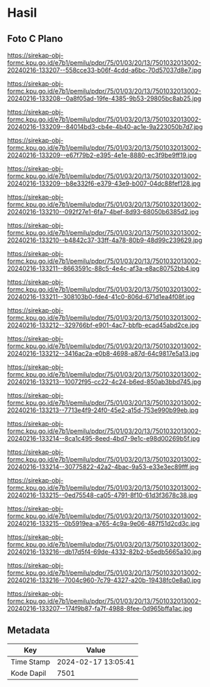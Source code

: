 # Hasil

## Foto C Plano

https://sirekap-obj-formc.kpu.go.id/e7b1/pemilu/pdpr/75/01/03/20/13/7501032013002-20240216-133207--558cce33-b06f-4cdd-a6bc-70d57037d8e7.jpg

https://sirekap-obj-formc.kpu.go.id/e7b1/pemilu/pdpr/75/01/03/20/13/7501032013002-20240216-133208--0a8f05ad-19fe-4385-9b53-29805bc8ab25.jpg

https://sirekap-obj-formc.kpu.go.id/e7b1/pemilu/pdpr/75/01/03/20/13/7501032013002-20240216-133209--84014bd3-cb4e-4b40-ac1e-9a223050b7d7.jpg

https://sirekap-obj-formc.kpu.go.id/e7b1/pemilu/pdpr/75/01/03/20/13/7501032013002-20240216-133209--e67f79b2-e395-4e1e-8880-ec3f9be9ff19.jpg

https://sirekap-obj-formc.kpu.go.id/e7b1/pemilu/pdpr/75/01/03/20/13/7501032013002-20240216-133209--b8e332f6-e379-43e9-b007-04dc88fef128.jpg

https://sirekap-obj-formc.kpu.go.id/e7b1/pemilu/pdpr/75/01/03/20/13/7501032013002-20240216-133210--092f27e1-6fa7-4bef-8d93-68050b6385d2.jpg

https://sirekap-obj-formc.kpu.go.id/e7b1/pemilu/pdpr/75/01/03/20/13/7501032013002-20240216-133210--b4842c37-33ff-4a78-80b9-48d99c239629.jpg

https://sirekap-obj-formc.kpu.go.id/e7b1/pemilu/pdpr/75/01/03/20/13/7501032013002-20240216-133211--8663591c-88c5-4e4c-af3a-e8ac80752bb4.jpg

https://sirekap-obj-formc.kpu.go.id/e7b1/pemilu/pdpr/75/01/03/20/13/7501032013002-20240216-133211--308103b0-fde4-41c0-806d-671d1ea4f08f.jpg

https://sirekap-obj-formc.kpu.go.id/e7b1/pemilu/pdpr/75/01/03/20/13/7501032013002-20240216-133212--329766bf-e901-4ac7-bbfb-ecad45abd2ce.jpg

https://sirekap-obj-formc.kpu.go.id/e7b1/pemilu/pdpr/75/01/03/20/13/7501032013002-20240216-133212--3416ac2a-e0b8-4698-a87d-64c9817e5a13.jpg

https://sirekap-obj-formc.kpu.go.id/e7b1/pemilu/pdpr/75/01/03/20/13/7501032013002-20240216-133213--10072f95-cc22-4c24-b6ed-850ab3bbd745.jpg

https://sirekap-obj-formc.kpu.go.id/e7b1/pemilu/pdpr/75/01/03/20/13/7501032013002-20240216-133213--7713e4f9-24f0-45e2-a15d-753e990b99eb.jpg

https://sirekap-obj-formc.kpu.go.id/e7b1/pemilu/pdpr/75/01/03/20/13/7501032013002-20240216-133214--8ca1c495-8eed-4bd7-9e1c-e98d00269b5f.jpg

https://sirekap-obj-formc.kpu.go.id/e7b1/pemilu/pdpr/75/01/03/20/13/7501032013002-20240216-133214--30775822-42a2-4bac-9a53-e33e3ec89fff.jpg

https://sirekap-obj-formc.kpu.go.id/e7b1/pemilu/pdpr/75/01/03/20/13/7501032013002-20240216-133215--0ed75548-ca05-4791-8f10-61d3f3678c38.jpg

https://sirekap-obj-formc.kpu.go.id/e7b1/pemilu/pdpr/75/01/03/20/13/7501032013002-20240216-133215--0b5919ea-a765-4c9a-9e06-487f51d2cd3c.jpg

https://sirekap-obj-formc.kpu.go.id/e7b1/pemilu/pdpr/75/01/03/20/13/7501032013002-20240216-133216--db17d5f4-69de-4332-82b2-b5edb5665a30.jpg

https://sirekap-obj-formc.kpu.go.id/e7b1/pemilu/pdpr/75/01/03/20/13/7501032013002-20240216-133216--7004c960-7c79-4327-a20b-19438fc0e8a0.jpg

https://sirekap-obj-formc.kpu.go.id/e7b1/pemilu/pdpr/75/01/03/20/13/7501032013002-20240216-133207--174f9b87-fa7f-4988-8fee-0d965bffa1ac.jpg


## Metadata

| Key        | Value               |
| ---------- | ------------------- |
| Time Stamp | 2024-02-17 13:05:41 |
| Kode Dapil | 7501                |



